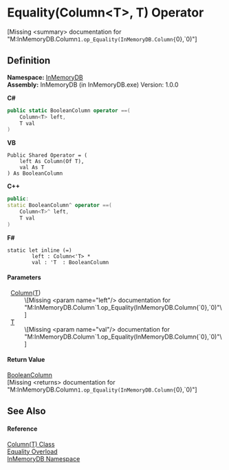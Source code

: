 # Equality(Column&lt;T&gt;, T) Operator


\[Missing &lt;summary&gt; documentation for "M:InMemoryDB.Column`1.op_Equality(InMemoryDB.Column{`0},`0)"\]



## Definition
**Namespace:** <a href="044e8d7f-0f94-a8b4-bd65-529f6359fdf7">InMemoryDB</a>  
**Assembly:** InMemoryDB (in InMemoryDB.exe) Version: 1.0.0

**C#**
``` C#
public static BooleanColumn operator ==(
	Column<T> left,
	T val
)
```
**VB**
``` VB
Public Shared Operator = ( 
	left As Column(Of T),
	val As T
) As BooleanColumn
```
**C++**
``` C++
public:
static BooleanColumn^ operator ==(
	Column<T>^ left, 
	T val
)
```
**F#**
``` F#
static let inline (=)
        left : Column<'T> * 
        val : 'T  : BooleanColumn
```



#### Parameters
<dl><dt>  <a href="a3853ea2-4fee-619e-3239-92fbf306e5a8">Column</a>(<a href="a3853ea2-4fee-619e-3239-92fbf306e5a8">T</a>)</dt><dd>\[Missing &lt;param name="left"/&gt; documentation for "M:InMemoryDB.Column`1.op_Equality(InMemoryDB.Column{`0},`0)"\]</dd><dt>  <a href="a3853ea2-4fee-619e-3239-92fbf306e5a8">T</a></dt><dd>\[Missing &lt;param name="val"/&gt; documentation for "M:InMemoryDB.Column`1.op_Equality(InMemoryDB.Column{`0},`0)"\]</dd></dl>

#### Return Value
<a href="98994abe-26d5-edd7-b45e-66432979d475">BooleanColumn</a>  
\[Missing &lt;returns&gt; documentation for "M:InMemoryDB.Column`1.op_Equality(InMemoryDB.Column{`0},`0)"\]

## See Also


#### Reference
<a href="a3853ea2-4fee-619e-3239-92fbf306e5a8">Column(T) Class</a>  
<a href="cac72217-fca4-a076-8b06-fee34bc8805f">Equality Overload</a>  
<a href="044e8d7f-0f94-a8b4-bd65-529f6359fdf7">InMemoryDB Namespace</a>  
